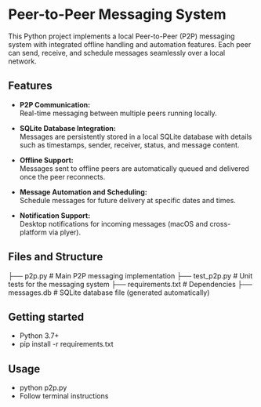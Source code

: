 # Peer-to-Peer Messaging System

This Python project implements a local Peer-to-Peer (P2P) messaging system with integrated offline handling and automation features. Each peer can send, receive, and schedule messages seamlessly over a local network.

## Features

- **P2P Communication:**  
  Real-time messaging between multiple peers running locally.

- **SQLite Database Integration:**  
  Messages are persistently stored in a local SQLite database with details such as timestamps, sender, receiver, status, and message content.

- **Offline Support:**  
  Messages sent to offline peers are automatically queued and delivered once the peer reconnects.

- **Message Automation and Scheduling:**  
  Schedule messages for future delivery at specific dates and times.

- **Notification Support:**  
  Desktop notifications for incoming messages (macOS and cross-platform via plyer).

## Files and Structure

├── p2p.py              # Main P2P messaging implementation
├── test_p2p.py         # Unit tests for the messaging system
├── requirements.txt         # Dependencies
├── messages.db         # SQLite database file (generated automatically)

## Getting started

- Python 3.7+
- pip install -r requirements.txt

## Usage

 - python p2p.py
 - Follow terminal instructions
